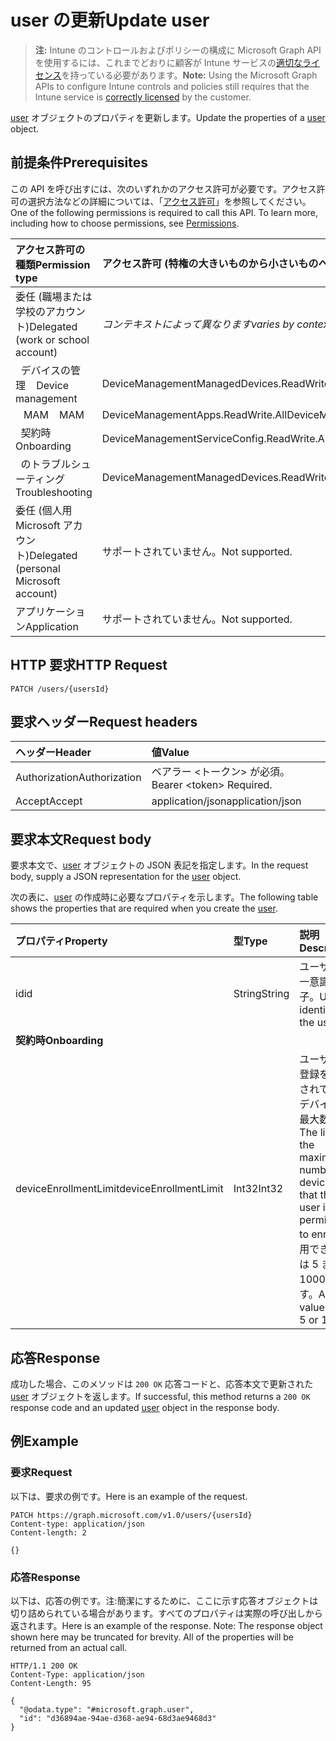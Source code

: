 # <a name="update-user"></a><span data-ttu-id="633d3-101">user の更新</span><span class="sxs-lookup"><span data-stu-id="633d3-101">Update user</span></span>

> <span data-ttu-id="633d3-102">**注:** Intune のコントロールおよびポリシーの構成に Microsoft Graph API を使用するには、これまでどおりに顧客が Intune サービスの[適切なライセンス](https://go.microsoft.com/fwlink/?linkid=839381)を持っている必要があります。</span><span class="sxs-lookup"><span data-stu-id="633d3-102">**Note:** Using the Microsoft Graph APIs to configure Intune controls and policies still requires that the Intune service is [correctly licensed](https://go.microsoft.com/fwlink/?linkid=839381) by the customer.</span></span>

<span data-ttu-id="633d3-103">[user](../resources/intune_shared_user.md) オブジェクトのプロパティを更新します。</span><span class="sxs-lookup"><span data-stu-id="633d3-103">Update the properties of a [user](../resources/intune_shared_user.md) object.</span></span>
## <a name="prerequisites"></a><span data-ttu-id="633d3-104">前提条件</span><span class="sxs-lookup"><span data-stu-id="633d3-104">Prerequisites</span></span>
<span data-ttu-id="633d3-p101">この API を呼び出すには、次のいずれかのアクセス許可が必要です。アクセス許可の選択方法などの詳細については、「[アクセス許可](../../../concepts/permissions_reference.md)」を参照してください。</span><span class="sxs-lookup"><span data-stu-id="633d3-p101">One of the following permissions is required to call this API. To learn more, including how to choose permissions, see [Permissions](../../../concepts/permissions_reference.md).</span></span>

|<span data-ttu-id="633d3-107">アクセス許可の種類</span><span class="sxs-lookup"><span data-stu-id="633d3-107">Permission type</span></span>|<span data-ttu-id="633d3-108">アクセス許可 (特権の大きいものから小さいものへ)</span><span class="sxs-lookup"><span data-stu-id="633d3-108">Permissions (from most to least privileged)</span></span>|
|:---|:---|
|<span data-ttu-id="633d3-109">委任 (職場または学校のアカウント)</span><span class="sxs-lookup"><span data-stu-id="633d3-109">Delegated (work or school account)</span></span>| <span data-ttu-id="633d3-110">_コンテキストによって異なります_</span><span class="sxs-lookup"><span data-stu-id="633d3-110">_varies by context_</span></span>|
| <span data-ttu-id="633d3-111">&nbsp;&nbsp;デバイスの管理</span><span class="sxs-lookup"><span data-stu-id="633d3-111">&nbsp; &nbsp; Device management</span></span> | <span data-ttu-id="633d3-112">DeviceManagementManagedDevices.ReadWrite.All</span><span class="sxs-lookup"><span data-stu-id="633d3-112">DeviceManagementManagedDevices.ReadWrite.All</span></span> |
| <span data-ttu-id="633d3-113">&nbsp;&nbsp; MAM</span><span class="sxs-lookup"><span data-stu-id="633d3-113">&nbsp; &nbsp; MAM</span></span> | <span data-ttu-id="633d3-114">DeviceManagementApps.ReadWrite.All</span><span class="sxs-lookup"><span data-stu-id="633d3-114">DeviceManagementApps.ReadWrite.All</span></span> |
| <span data-ttu-id="633d3-115">&nbsp;&nbsp;契約時</span><span class="sxs-lookup"><span data-stu-id="633d3-115">&nbsp; &nbsp; Onboarding</span></span> | <span data-ttu-id="633d3-116">DeviceManagementServiceConfig.ReadWrite.All</span><span class="sxs-lookup"><span data-stu-id="633d3-116">DeviceManagementServiceConfig.ReadWrite.All</span></span> |
| <span data-ttu-id="633d3-117">&nbsp;&nbsp;のトラブルシューティング</span><span class="sxs-lookup"><span data-stu-id="633d3-117">&nbsp; &nbsp; Troubleshooting</span></span> | <span data-ttu-id="633d3-118">DeviceManagementManagedDevices.ReadWrite.All</span><span class="sxs-lookup"><span data-stu-id="633d3-118">DeviceManagementManagedDevices.ReadWrite.All</span></span> |
|<span data-ttu-id="633d3-119">委任 (個人用 Microsoft アカウント)</span><span class="sxs-lookup"><span data-stu-id="633d3-119">Delegated (personal Microsoft account)</span></span>|<span data-ttu-id="633d3-120">サポートされていません。</span><span class="sxs-lookup"><span data-stu-id="633d3-120">Not supported.</span></span>|
|<span data-ttu-id="633d3-121">アプリケーション</span><span class="sxs-lookup"><span data-stu-id="633d3-121">Application</span></span>|<span data-ttu-id="633d3-122">サポートされていません。</span><span class="sxs-lookup"><span data-stu-id="633d3-122">Not supported.</span></span>|

## <a name="http-request"></a><span data-ttu-id="633d3-123">HTTP 要求</span><span class="sxs-lookup"><span data-stu-id="633d3-123">HTTP Request</span></span>
<!-- {
  "blockType": "ignored"
}
-->
``` http
PATCH /users/{usersId}
```

## <a name="request-headers"></a><span data-ttu-id="633d3-124">要求ヘッダー</span><span class="sxs-lookup"><span data-stu-id="633d3-124">Request headers</span></span>
|<span data-ttu-id="633d3-125">ヘッダー</span><span class="sxs-lookup"><span data-stu-id="633d3-125">Header</span></span>|<span data-ttu-id="633d3-126">値</span><span class="sxs-lookup"><span data-stu-id="633d3-126">Value</span></span>|
|:---|:---|
|<span data-ttu-id="633d3-127">Authorization</span><span class="sxs-lookup"><span data-stu-id="633d3-127">Authorization</span></span>|<span data-ttu-id="633d3-128">ベアラー &lt;トークン&gt; が必須。</span><span class="sxs-lookup"><span data-stu-id="633d3-128">Bearer &lt;token&gt; Required.</span></span>|
|<span data-ttu-id="633d3-129">Accept</span><span class="sxs-lookup"><span data-stu-id="633d3-129">Accept</span></span>|<span data-ttu-id="633d3-130">application/json</span><span class="sxs-lookup"><span data-stu-id="633d3-130">application/json</span></span>|

## <a name="request-body"></a><span data-ttu-id="633d3-131">要求本文</span><span class="sxs-lookup"><span data-stu-id="633d3-131">Request body</span></span>
<span data-ttu-id="633d3-132">要求本文で、[user](../resources/intune_shared_user.md) オブジェクトの JSON 表記を指定します。</span><span class="sxs-lookup"><span data-stu-id="633d3-132">In the request body, supply a JSON representation for the [user](../resources/intune_shared_user.md) object.</span></span>

<span data-ttu-id="633d3-133">次の表に、[user](../resources/intune_shared_user.md) の作成時に必要なプロパティを示します。</span><span class="sxs-lookup"><span data-stu-id="633d3-133">The following table shows the properties that are required when you create the [user](../resources/intune_shared_user.md).</span></span>

|<span data-ttu-id="633d3-134">プロパティ</span><span class="sxs-lookup"><span data-stu-id="633d3-134">Property</span></span>|<span data-ttu-id="633d3-135">型</span><span class="sxs-lookup"><span data-stu-id="633d3-135">Type</span></span>|<span data-ttu-id="633d3-136">説明</span><span class="sxs-lookup"><span data-stu-id="633d3-136">Description</span></span>|
|:---|:---|:---|
|<span data-ttu-id="633d3-137">id</span><span class="sxs-lookup"><span data-stu-id="633d3-137">id</span></span>|<span data-ttu-id="633d3-138">String</span><span class="sxs-lookup"><span data-stu-id="633d3-138">String</span></span>|<span data-ttu-id="633d3-139">ユーザーの一意識別子。</span><span class="sxs-lookup"><span data-stu-id="633d3-139">Unique identifier of the user.</span></span>|
|<span data-ttu-id="633d3-140">**契約時**</span><span class="sxs-lookup"><span data-stu-id="633d3-140">**Onboarding**</span></span>|
|<span data-ttu-id="633d3-141">deviceEnrollmentLimit</span><span class="sxs-lookup"><span data-stu-id="633d3-141">deviceEnrollmentLimit</span></span>|<span data-ttu-id="633d3-142">Int32</span><span class="sxs-lookup"><span data-stu-id="633d3-142">Int32</span></span>|<span data-ttu-id="633d3-143">ユーザーが登録を許可されているデバイスの最大数。</span><span class="sxs-lookup"><span data-stu-id="633d3-143">The limit on the maximum number of devices that the user is permitted to enroll.</span></span> <span data-ttu-id="633d3-144">使用できる値は 5 または 1000 です。</span><span class="sxs-lookup"><span data-stu-id="633d3-144">Allowed values are 5 or 1000.</span></span>|

## <a name="response"></a><span data-ttu-id="633d3-145">応答</span><span class="sxs-lookup"><span data-stu-id="633d3-145">Response</span></span>
<span data-ttu-id="633d3-146">成功した場合、このメソッドは `200 OK` 応答コードと、応答本文で更新された [user](../resources/intune_shared_user.md) オブジェクトを返します。</span><span class="sxs-lookup"><span data-stu-id="633d3-146">If successful, this method returns a `200 OK` response code and an updated [user](../resources/intune_shared_user.md) object in the response body.</span></span>

## <a name="example"></a><span data-ttu-id="633d3-147">例</span><span class="sxs-lookup"><span data-stu-id="633d3-147">Example</span></span>

### <a name="request"></a><span data-ttu-id="633d3-148">要求</span><span class="sxs-lookup"><span data-stu-id="633d3-148">Request</span></span>
<span data-ttu-id="633d3-149">以下は、要求の例です。</span><span class="sxs-lookup"><span data-stu-id="633d3-149">Here is an example of the request.</span></span>

``` http
PATCH https://graph.microsoft.com/v1.0/users/{usersId}
Content-type: application/json
Content-length: 2

{}
```

### <a name="response"></a><span data-ttu-id="633d3-150">応答</span><span class="sxs-lookup"><span data-stu-id="633d3-150">Response</span></span>
<span data-ttu-id="633d3-p103">以下は、応答の例です。注:簡潔にするために、ここに示す応答オブジェクトは切り詰められている場合があります。すべてのプロパティは実際の呼び出しから返されます。</span><span class="sxs-lookup"><span data-stu-id="633d3-p103">Here is an example of the response. Note: The response object shown here may be truncated for brevity. All of the properties will be returned from an actual call.</span></span>

``` http
HTTP/1.1 200 OK
Content-Type: application/json
Content-Length: 95

{
  "@odata.type": "#microsoft.graph.user",
  "id": "d36894ae-94ae-d368-ae94-68d3ae9468d3"
}
```



